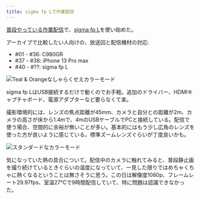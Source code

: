 ```yaml
---
title: sigma fp Lで作業配信
---
```

[普段やっている作業配信](https://www.youtube.com/c/r7kamura)で、[sigma fp L](https://www.amazon.co.jp/dp/B0916G94WV)を使い始めた。

アーカイブで比較したい人向けの、放送回と配信機材の対応:

*   #01 - #36: C980GR
*   #37 - #38: iPhone 13 Pro max
*   #40 - #??: sigma fp L

![](https://lh3.googleusercontent.com/docs/ADP-6oHAK6xwBhpv80s9uYd4dP51fVphEA17GS2a1LohDW__mRM9p6MXPfSDwRImraNhWdVQfRBuJAGyTwjgQ1e5gzSTwMZBPV4s4d0yRtMwhco1uxCGIjSzz2mkBanXQy1gU-t5wG1EAxa10gLAt3-zCQlpLsA_gsz5HZif0jZemQQjWZm3eUWU9JE6BZiLrY8pcPFAnJqaNcKX99L-t-z0LUqngtDhGv2PTOX2zfMlSOJ-WLEEoO6RWOTOs_jszFJ3ehtY8RgkAqJR67ldacA6bg6m6lUV03Z6Jm8tC2oUiUjeB1ybHBO-6BT29pGDEjAs8Mwia_WbrF5nFn7CQnExtxMSYX4RHK5B88wCaMxO33F9Ql3_GEyfyCm4GzxiyaU_0WV_x4VJ3oxqoREIYTPUUqLm8LkPJFeTFh4xf_joSW5bHXJHpwm1Y6SiO2k2ksTL9YscdE6_iL7fd0tFNc7gVX_DBc22W16cJVWcZ7PYzhxqLj-QAfWU-rHGIOKD9LPnfBrWdtkUfrsHtyMcf6ePD6A9dhJrR2JvPcVSLPGAF07Hf2gRCwAruKeobTphxWNJ-SerUNrceDkbP0lzD_aB1_B7G8fsssMZOaCoE4px2-Dgqy9aMQEnopsXfLd38dC52_MHYtmRMcr-VmVbsM4nZxmwu8ua2-GJ_tikZZJiJDayFV369LznLvT5CvHLw2HiqKzf4jVoi9Ml6DrL-3N84thA4ce6Dq4emzd0EL3pBHTKOJcmYYtsPeARzW3zDQHnThOo_ytUeu6H66baQHepPz2OGfdH2k7BwE_V9QBcuD-waxkPA4mizbtLXgcdCXHal42lHZjqzGWBHl-NP1rL4O_8BvFeqOwFiE7thV2RO1DyfoWpc7UE1LocpbsbTdKkAKqZUB6LHvvOavb-qGdczTmi6HcOXuDebvyDwMRKcFMaE773FtiCo1nCfbAZjJ8zN5yyZaBuzfI9SduJbCrGG7WWLecw5h_0CkOTlnKwcai6E4uItbCutYQlSVtJjry6l3ONCnq7Vh4lgFg8tlnvtsCr5uisWplgWoV8W0LBCDNzLr55QL2Q5UIUwYkNWVUpNWhTllBJim4DLLiMfydhoXfPrAqpWPvTRYVhEAn8a9hMvOjt35St0eyrlToGPmbfAPve8xnYlHmWI2IqrvzDnQkmdCaCTXVSVZfLQdUrEGcZmSaEC_N-TTKYAMmliEFR5fKbwCoNUIVd1Oyh6uri9MbjuJ72FdB5x0-DJcjRdWtSN9pn "Teal & Orangeなしゃらくせえカラーモード")

sigma fp LはUSB接続するだけで動くのでお手軽。追加のドライバー、HDMIキャプチャボード、電源アダプターなど要らなくて楽。

撮影環境的には、レンズの焦点距離が45mm、カメラと自分との距離が2m、カメラの高さが床から1.4mで、4mのUSBケーブルでPCと接続している。配信で使う場合、空間的に余裕が無いことが多い。基本的にはもう少し広角のレンズを使った方が良いように感じている。標準ズームレンズぐらいが丁度良いかも。

![](https://lh3.googleusercontent.com/docs/ADP-6oEbIph4aJ_j2aVMsNwiDLk-R8cdnTN-2HUrt7lZT-ETGHW9kMqHFWF1bhMTYjNvKq5DiQggt8a9RzyhQf9Ory5-2lcTE-XzevZ7VfeRPHSLfbdWgXRZ2IC6G-1HWOUWhaq0nN6bUkU8utdFxHD6d4iFes42CZSev1CvR7DC8V7PBPNqU4GriUCuOpZno6sJOoh_dUGgRfBvpClb3hqLacbGTowEH0gtMSfEl5SzUZQDmsPp0OWiseuzdsBBUm7oPaZk7fOW4g7H0SggraEtnzodyYV-HTzM5rVsq0rWp-S8biCH3U-tmjz6d_hkWLUNKFvD5xZ1dW4dSTiIBwwPZb15ruC2lyvjbdazyOfoubBxxAaTgu2VU4gp4A0yx-Ycr3p5cfrsdZx42nsAb9bitcTmCtLUTEq6Bl1dxWP-zreLhD1SvK0E3lZVBOBNdNMBg_UcjRVLy6jNCu_OYitEjcVgS3CMFT-teWYB6YpAuDcS5w1pgGpJWACd401UkEifxSFZZnxtV1eDKVG_Hh5lqIaB_PtHXiFTuJUtbS5qZpY_VaYcLffZiO9GiDZ9tLc-vxquptHDOAMm-xiSNelqDkaoQgNLHCRbpAILgkvn8zkM4dpTF6WOnowdAA-cYHGkSmz5UXQoDJPvdrii3N86WHwbBcziYUXnscdYG3uFk_IG5wDud1YfYls8hPoyIfoQxMprAu4wdycXNNVz0Y_6eSfj1rLvi4uF9wZRwPfWWUEu5hTSNmbytHiBg_pSRzi2zEoU-LQbqLqiz1Jm6xgJffMrPrIBkCWOYi77wIFYKEVJtMDcN5xRku9MXCv9Ppo9YifegE2CaI02WR9F0PfmQpjpumHNJP4WqW0F6htkyf-EWfyBUYbG-FLF8dXkyI2wWFGtxYrNuW7WbW3DDUSDFAkrcP81xviLkJi1da-HxKOQfv8NoYrCiUE_jKzYRMXmyavm9fZMsuOd8LaR86nZmgmZlu_X5waa1ldZp5m5cv-PNoLfOhmPOTKPp6csP2TrrrQtQI7w7kuNJcytUDQVrEpzLTt3qswj1EwzeIZNupXjJxrNhpjfwmnCarIDsQyA2jBJ4C-Pu4G9EoBO9t3FqdM--zNWTQTlDFbyUmMzQQ2UyIE2x71yasniaiYfUAqrCy_cvG84iMwEqCle144EC1sBtxznidrfPLjvd6mkiYITLi8X6KgyUwrFZ7sfZ7AZXSYTptou2liqFDsMl6PsjbAeatf2G3EduqGtP8htlB-s5I2B "スタンダードなカラーモード")

気になっていた熱の具合について。配信中のカメラに触れてみると、普段静止画を撮り続けているときぐらいの温度になっていて、一見した限りではめちゃくちゃに熱くなるということは無さそうに思う。この日は解像度1080p、フレームレート29.97fps、室温27℃で9時間配信していて、特に問題は認識できなかった。
